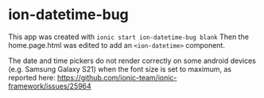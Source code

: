 # ion-datetime-bug

This app was created with `ionic start ion-datetime-bug blank`
Then the home.page.html was edited to add an `<ion-datetime>` component.

The date and time pickers do not render correctly on some android devices (e.g. Samsung Galaxy S21) when the font size is set to maximum, 
as reported here: https://github.com/ionic-team/ionic-framework/issues/25964
